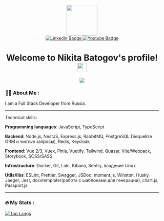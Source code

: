 <div id="header" align="center">
  <img src="https://media.giphy.com/media/l1BgQWSijNp2plL7G/giphy.gif" width="100"/>
   <div id="badges">
    <a href="https://www.linkedin.com/in/batogovnikita/">
      <img src="https://img.shields.io/badge/LinkedIn-blue?style=for-the-badge&logo=linkedin&logoColor=white" alt="LinkedIn Badge"/>
    </a>
    <a href="https://vk.com/batogovnikita">
      <img src="https://img.shields.io/badge/VKONTAKTE-white?style=for-the-badge&logo=vk&logoColor=blue" alt="Youtube Badge"/>
    </a>
  </div>
  <img src="https://komarev.com/ghpvc/?username=Nikitonu4&style=flat-square&color=ff69b4&style=for-the-badge" alt=""/>
    
   
  <h1>
    Welcome to Nikita Batogov's profile!
    <img src="https://media.giphy.com/media/hvRJCLFzcasrR4ia7z/giphy.gif" width="30px"/>
  </h1>
  <img src="https://readme-typing-svg.herokuapp.com?color=F73D89&center=true&lines=Full-stack+web+developer">
</div>

### 👨‍💻 About Me :
I am a Full Stack Developer from Russia.

---
Technical skills:

**Programming languages**: JavaScript, TypeScript

**Backend**: Node.js, NestJS, Express.js, RabbitMQ, PostgreSQL (Sequelize ORM и чистые запросы), Redis, Keycloak

**Frontend**: Vue 2/3, Vuex, Pinia, Vuetify, Tailwind, Quasar, Vite/Webpack, Storybook, SCSS/SASS

**Infrastructure**: Docker, Git, Loki, Kibana, Sentry, владение Linux

**Utils/libs**: ESLint, Prettier, Swagger, JSDoc, moment.js, Winston, Husky,  
Jaeger, Jest, docxtemplater(работа с шаблонами для генерации), chart.js,  
Passport.js

---


### :fire: My Stats :

[![Top Langs](https://github-readme-stats.vercel.app/api/top-langs/?username=nikitonu4&layout=compact&theme=vision-friendly-dark)](https://github.com/nikitonu4/github-readme-stats)
